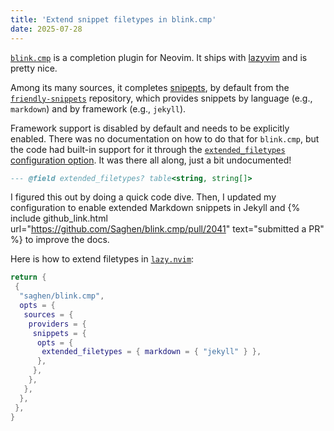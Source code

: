 ```yaml
---
title: 'Extend snippet filetypes in blink.cmp'
date: 2025-07-28
---
```


[`blink.cmp`](https://github.com/Saghen/blink.cmp) is a completion plugin for
Neovim. It ships with [lazyvim](https://www.lazyvim.org) and is pretty nice.

Among its many sources, it completes
[snipepts](https://cmp.saghen.dev/configuration/snippets.html), by default
from the [`friendly-snippets`](https://github.com/rafamadriz/friendly-snippets)
repository, which provides snippets by language (e.g., `markdown`) and by
framework (e.g., `jekyll`).

Framework support is disabled by default and needs to be explicitly enabled.
There was no documentation on how to do that for `blink.cmp`, but the code had
built-in support for it through the [`extended_filetypes` configuration
option](https://github.com/Saghen/blink.cmp/blob/aeba0f03985c7590d13606ea8ceb9a05c4995d38/lua/blink/cmp/sources/snippets/default/init.lua#L5).
It was there all along, just a bit undocumented!

```lua
--- @field extended_filetypes? table<string, string[]>
```

I figured this out by doing a quick code dive. Then, I updated my configuration
to enable extended Markdown snippets in Jekyll and {% include github_link.html
url="<https://github.com/Saghen/blink.cmp/pull/2041>" text="submitted a PR" %}
to improve the docs.

Here is how to extend filetypes in [`lazy.nvim`](https://github.com/folke/lazy.nvim):

```lua
return {
 {
  "saghen/blink.cmp",
  opts = {
   sources = {
    providers = {
     snippets = {
      opts = {
       extended_filetypes = { markdown = { "jekyll" } },
      },
     },
    },
   },
  },
 },
}
```
